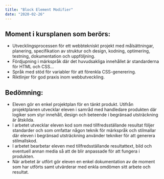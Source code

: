 ```yaml
---
title: "Block Element Modifier"
date: "2020-02-26"
---
```


<!--

Really want a semi-small project where they create a mini-site and uses the following techniques:

- CSS custom variables
- BEM
- Color system

Project: Create sales cards
Have that as a mini-project?

Lesson 1: Intro to CSS custom variables + some laborations
Lesson 2: Laborations
Lesson 3: Intro to BEM + custom variables

-->


## Moment i kursplanen som berörs:

- Utvecklingsprocessen för ett webbtekniskt projekt med målsättningar, planering, specifikation av struktur och design, kodning, optimering, testning, dokumentation och uppföljning.
- Fördjupning i märkspråk där det huvudsakliga innehållet är standarderna för HTML och CSS...
- Språk med stöd för variabler för att förenkla CSS-generering.
- Riktlinjer för god praxis inom webbutveckling.

## Bedömning:

- Eleven gör en enkel projektplan för en tänkt produkt. Utifrån projektplanen utvecklar eleven i samråd med handledare produkten där logiker som styr innehåll, design och beteende i begränsad utsträckning är åtskilda.
-  I arbetet utvecklar eleven kod som med tillfredsställande resultat följer standarder och som omfattar någon teknik för märkspråk och stilmallar där eleven i begränsad utsträckning använder tekniker för att generera stilmallskod.
-  I arbetet bearbetar eleven med tillfredsställande resultattext, bild och eventuell annan media så att de blir anpassade för att fungera i produkten.
- När arbetet är utfört gör eleven en enkel dokumentation av de moment som har utförts samt utvärderar med enkla omdömen sitt arbete och resultat.